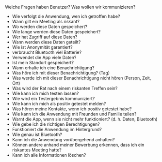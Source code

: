 Welche Fragen haben Benutzer? Was wollen wir kommunizieren?

- Wie verfolgt die Anwendung, wen ich getroffen habe?
- Wann gilt ein Meeting als riskant?
- Wo werden diese Daten gespeichert?
- Wie lange werden diese Daten gespeichert?
- Wer hat Zugriff auf diese Daten?
- Wann werden diese Daten geteilt?
- Wie ist Anonymität garantiert?
- verbraucht Bluetooth viel Batterie?
- Verwendet die App viele Daten?
- Ist mein Standort gespeichert?
- Wann erhalte ich eine Benachrichtigung?
- Was höre ich mit dieser Benachrichtigung? (Tag)
- Was werde ich mit dieser Benachrichtigung nicht hören (Person, Zeit, Ort)
- Was wird der Rat nach einem riskanten Treffen sein?
- Wie kann ich mich testen lassen?
- Wie wird ein Testergebnis kommuniziert?
- Wie kann ich mich als positiv getestet melden?
- Was hören meine Kontakte, wenn ich positiv getestet habe?
- Wie kann ich die Anwendung mit Freunden und Familie teilen?
- Warnt die App, wenn sie nicht mehr funktioniert? (d. h. Daten, Bluetooth)
- Wie gebe ich die richtigen Berechtigungen?
- Funktioniert die Anwendung im Hintergrund?
- Wie genau ist Bluetooth?
- Kann ich die Anwendung vorübergehend anhalten?
- Können andere anhand meiner Bewerbung erkennen, dass ich ein riskantes Meeting hatte?
- Kann ich alle Informationen löschen?
